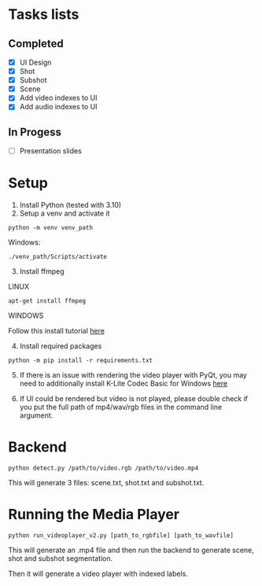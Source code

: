 # Tasks lists
## Completed 
- [x] UI Design
- [x] Shot 
- [x] Subshot 
- [x] Scene 
- [x] Add video indexes to UI 
- [x] Add audio indexes to UI

## In Progess
- [ ] Presentation slides

# Setup
1. Install Python (tested with 3.10)
2. Setup a venv and activate it

```
python -m venv venv_path
```

Windows:

```
./venv_path/Scripts/activate
```

3. Install ffmpeg

LINUX
```
apt-get install ffmpeg
```

WINDOWS

Follow this install tutorial [here](https://phoenixnap.com/kb/ffmpeg-windows)

4. Install required packages

```
python -m pip install -r requirements.txt
```

5. If there is an issue with rendering the video player with PyQt, you may need to additionally install K-Lite Codec Basic for Windows [here](https://codecguide.com/download_kl.htm)

5. If UI could be rendered but video is not played, please double check if you put the full path of mp4/wav/rgb files in the command line argument.

# Backend

`python detect.py /path/to/video.rgb /path/to/video.mp4`

This will generate 3 files: scene.txt, shot.txt and subshot.txt. 

# Running the Media Player
`python run_videoplayer_v2.py [path_to_rgbfile] [path_to_wavfile]`

This will generate an .mp4 file and then run the backend to generate scene, shot and subshot segmentation.

Then it will generate a video player with indexed labels.
